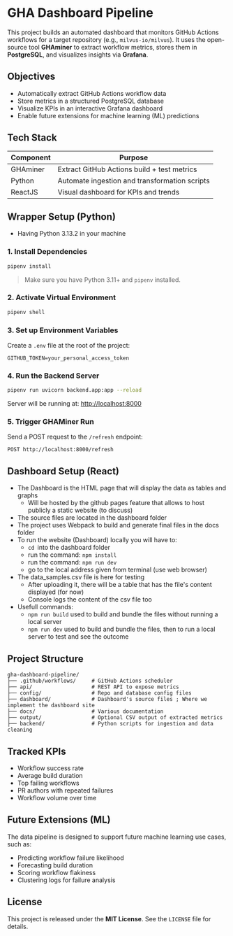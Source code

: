# GHA Dashboard Pipeline

This project builds an automated dashboard that monitors GitHub Actions workflows for a target repository (e.g., `milvus-io/milvus`). It uses the open-source tool **GHAminer** to extract workflow metrics, stores them in **PostgreSQL**, and visualizes insights via **Grafana**.

## Objectives

- Automatically extract GitHub Actions workflow data
- Store metrics in a structured PostgreSQL database
- Visualize KPIs in an interactive Grafana dashboard
- Enable future extensions for machine learning (ML) predictions

## Tech Stack

| Component      | Purpose                                        |
|----------------|------------------------------------------------|
| GHAminer       | Extract GitHub Actions build + test metrics    |
| Python         | Automate ingestion and transformation scripts  |
| ReactJS        | Visual dashboard for KPIs and trends           |

## Wrapper Setup (Python)

- Having Python 3.13.2 in your machine
### 1. Install Dependencies

```bash
pipenv install
```

> Make sure you have Python 3.11+ and `pipenv` installed.

### 2. Activate Virtual Environment

```bash
pipenv shell
```

### 3. Set up Environment Variables

Create a `.env` file at the root of the project:

```env
GITHUB_TOKEN=your_personal_access_token
```

### 4. Run the Backend Server

```bash
pipenv run uvicorn backend.app:app --reload
```

Server will be running at: [http://localhost:8000](http://localhost:8000)

### 5. Trigger GHAMiner Run

Send a POST request to the `/refresh` endpoint:

```http
POST http://localhost:8000/refresh
```

## Dashboard Setup (React)

- The Dashboard is the HTML page that will display the data as tables and graphs
    - Will be hosted by the github pages feature that allows to host publicly a static website (to discuss)
- The source files are located in the dashboard folder
- The project uses Webpack to build and generate final files in the docs folder
- To run the website (Dashboard) locally you will have to:
    - `cd `into the dashboard folder
    - run the command: `npm install`
    - run the command: `npm run dev`
    - go to the local address given from terminal (use web browser)
- The data_samples.csv file is here for testing
    - After uploading it, there will be a table that has the file's content displayed (for now)
    - Console logs the content of the csv file too
- Usefull commands:
    - `npm run build` used to build and bundle the files without running a local server 
    - `npm run dev` used to build and bundle the files, then to run a local server to test and see the outcome


## Project Structure

```text
gha-dashboard-pipeline/
├── .github/workflows/     # GitHub Actions scheduler
├── api/                   # REST API to expose metrics
├── config/                # Repo and database config files
├── dashboard/             # Dashboard's source files ; Where we implement the dashboard site
├── docs/                  # Various documentation
├── output/                # Optional CSV output of extracted metrics
├── backend/               # Python scripts for ingestion and data cleaning
```

## Tracked KPIs

- Workflow success rate
- Average build duration
- Top failing workflows
- PR authors with repeated failures
- Workflow volume over time

## Future Extensions (ML)

The data pipeline is designed to support future machine learning use cases, such as:
- Predicting workflow failure likelihood
- Forecasting build duration
- Scoring workflow flakiness
- Clustering logs for failure analysis


## License

This project is released under the **MIT License**. See the `LICENSE` file for details.

